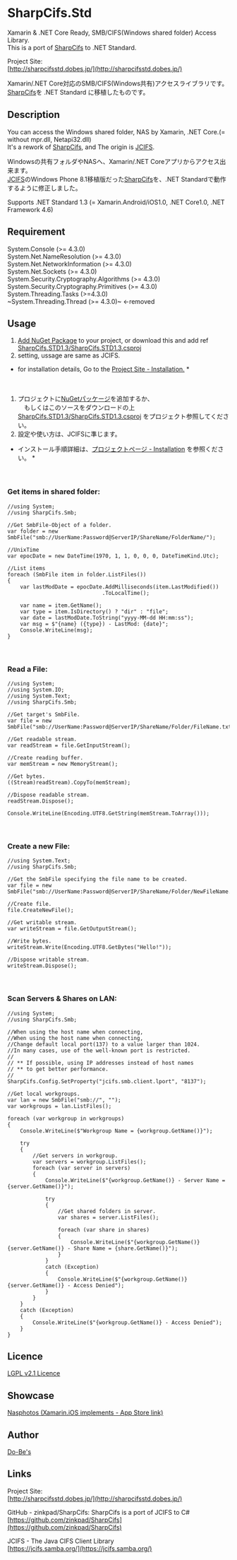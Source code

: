 SharpCifs.Std
====

Xamarin & .NET Core Ready, SMB/CIFS(Windows shared folder) Access Library.    
This is a port of [SharpCifs](https://github.com/zinkpad/SharpCifs) to .NET Standard.
  
Project Site:  
[http://sharpcifsstd.dobes.jp/](http://sharpcifsstd.dobes.jp/)

Xamarin/.NET Core対応のSMB/CIFS(Windows共有)アクセスライブラリです。  
[SharpCifs](https://github.com/zinkpad/SharpCifs)を .NET Standard に移植したものです。  

## Description
You can access the Windows shared folder, NAS by Xamarin, .NET Core.(= without mpr.dll, Netapi32.dll)  
It's a rework of [SharpCifs](https://github.com/zinkpad/SharpCifs), and The origin is [JCIFS](https://jcifs.samba.org/).  
  
Windowsの共有フォルダやNASへ、Xamarin/.NET Coreアプリからアクセス出来ます。  
[JCIFS](https://jcifs.samba.org/)のWindows Phone 8.1移植版だった[SharpCifs](https://github.com/zinkpad/SharpCifs)を、.NET Standardで動作するように修正しました。   

Supports .NET Standard 1.3 (= Xamarin.Android/iOS1.0, .NET Core1.0, .NET Framework 4.6)

## Requirement
System.Console (>= 4.3.0)  
System.Net.NameResolution (>= 4.3.0)  
System.Net.NetworkInformation (>= 4.3.0)  
System.Net.Sockets (>= 4.3.0)  
System.Security.Cryptography.Algorithms (>= 4.3.0)  
System.Security.Cryptography.Primitives (>= 4.3.0)  
System.Threading.Tasks (>=4.3.0)  
~System.Threading.Thread (>= 4.3.0)~ <-removed  

## Usage  

1) [Add NuGet Package](https://www.nuget.org/packages/SharpCifs.Std/) to your project, or download this and add ref [SharpCifs.STD1.3/SharpCifs.STD1.3.csproj](https://github.com/ume05rw/SharpCifs.Std/blob/master/SharpCifs.STD1.3/SharpCifs.STD1.3.csproj)   
2) setting, ussage are same as JCIFS.  
* for installation details, Go to the [Project Site - Installation.](http://sharpcifsstd.dobes.jp/#installation) *
    
　  
1) プロジェクトに[NuGetパッケージ](https://www.nuget.org/packages/SharpCifs.Std/)を追加するか、   
　もしくはこのソースをダウンロードの上 [SharpCifs.STD1.3/SharpCifs.STD1.3.csproj](https://github.com/ume05rw/SharpCifs.Std/blob/master/SharpCifs.STD1.3/SharpCifs.STD1.3.csproj) をプロジェクト参照してください。  
2) 設定や使い方は、JCIFSに準じます。  
* インストール手順詳細は、[プロジェクトページ - Installation](http://sharpcifsstd.dobes.jp/#installation) を参照ください。 *

    
　  
### Get items in shared folder: ###

    //using System;
    //using SharpCifs.Smb;
    
    //Get SmbFile-Object of a folder.
    var folder = new SmbFile("smb://UserName:Password@ServerIP/ShareName/FolderName/");

    //UnixTime
    var epocDate = new DateTime(1970, 1, 1, 0, 0, 0, DateTimeKind.Utc);

    //List items
    foreach (SmbFile item in folder.ListFiles())
    {
        var lastModDate = epocDate.AddMilliseconds(item.LastModified())
                                  .ToLocalTime();

        var name = item.GetName();
        var type = item.IsDirectory() ? "dir" : "file";
        var date = lastModDate.ToString("yyyy-MM-dd HH:mm:ss");
        var msg = $"{name} ({type}) - LastMod: {date}";
        Console.WriteLine(msg);
    }
    
 
　  
### Read a File: ###

    //using System;
    //using System.IO;
    //using System.Text;
    //using SharpCifs.Smb;
    
    //Get target's SmbFile.
    var file = new SmbFile("smb://UserName:Password@ServerIP/ShareName/Folder/FileName.txt");

    //Get readable stream.
    var readStream = file.GetInputStream();

    //Create reading buffer.
    var memStream = new MemoryStream();

    //Get bytes.
    ((Stream)readStream).CopyTo(memStream);
    
    //Dispose readable stream.
    readStream.Dispose();
    
    Console.WriteLine(Encoding.UTF8.GetString(memStream.ToArray()));

 
　  
### Create a new File: ###

    //using System.Text;
    //using SharpCifs.Smb;

    //Get the SmbFile specifying the file name to be created.
    var file = new SmbFile("smb://UserName:Password@ServerIP/ShareName/Folder/NewFileName.txt");

    //Create file.
    file.CreateNewFile();

    //Get writable stream.
    var writeStream = file.GetOutputStream();

    //Write bytes.
    writeStream.Write(Encoding.UTF8.GetBytes("Hello!"));

    //Dispose writable stream.
    writeStream.Dispose();

 
　  
### Scan Servers & Shares on LAN: ###

    //using System;
    //using SharpCifs.Smb;

    //When using the host name when connecting,
    //When using the host name when connecting,
    //Change default local port(137) to a value larger than 1024.
    //In many cases, use of the well-known port is restricted.
    //
    // ** If possible, using IP addresses instead of host names 
    // ** to get better performance.
    //
    SharpCifs.Config.SetProperty("jcifs.smb.client.lport", "8137");

    //Get local workgroups.
    var lan = new SmbFile("smb://", "");
    var workgroups = lan.ListFiles();

    foreach (var workgroup in workgroups)
    {
        Console.WriteLine($"Workgroup Name = {workgroup.GetName()}");

        try
        {
            //Get servers in workgroup.
            var servers = workgroup.ListFiles();
            foreach (var server in servers)
            {
                Console.WriteLine($"{workgroup.GetName()} - Server Name = {server.GetName()}");

                try
                {
                    //Get shared folders in server.
                    var shares = server.ListFiles();

                    foreach (var share in shares)
                    {
                        Console.WriteLine($"{workgroup.GetName()}{server.GetName()} - Share Name = {share.GetName()}");
                    }
                }
                catch (Exception)
                {
                    Console.WriteLine($"{workgroup.GetName()}{server.GetName()} - Access Denied");
                }
            }
        }
        catch (Exception)
        {
            Console.WriteLine($"{workgroup.GetName()} - Access Denied");
        }
    }


## Licence
[LGPL v2.1 Licence](https://github.com/ume05rw/SharpCifs.Std/blob/master/LICENSE)

## Showcase
[Nasphotos (Xamarin.iOS implements - App Store link)](https://itunes.apple.com/us/app/nasphotos-the-simplest-photoframe/id1225087488?l=ja&ls=1&mt=8)

## Author
[Do-Be's](http://dobes.jp)


## Links
Project Site:  
[http://sharpcifsstd.dobes.jp/](http://sharpcifsstd.dobes.jp/)
  
    
GitHub - zinkpad/SharpCifs: SharpCifs is a port of JCIFS to C#  
[https://github.com/zinkpad/SharpCifs](https://github.com/zinkpad/SharpCifs)  
  

JCIFS - The Java CIFS Client Library  
[https://jcifs.samba.org/](https://jcifs.samba.org/)  
